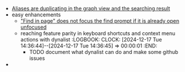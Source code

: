 - [Aliases are duplicating in the graph view and the searching result](https://github.com/logseq/logseq/issues/4709)
- easy enhancements
	- ["Find in page" does not focus the find prompt if it is already open unfocused](https://github.com/logseq/logseq/issues/8360)
	- reaching feature parity in keyboard shortcuts and context menu actions with dynalist
	  :LOGBOOK:
	  CLOCK: [2024-12-17 Tue 14:36:44]--[2024-12-17 Tue 14:36:45] =>  00:00:01
	  :END:
		- TODO document what dynalist can do and make some github issues
-